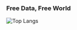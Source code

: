 ### Free Data, Free World

![Top Langs](https://github-readme-stats.vercel.app/api/top-langs/?username=decoyer&layout=compact)
